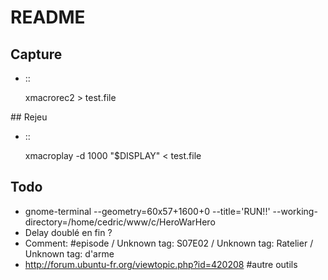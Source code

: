 # README

## Capture

* ::

	xmacrorec2 > test.file

## Rejeu

* ::

	xmacroplay -d 1000 "$DISPLAY" < test.file

## Todo

* gnome-terminal --geometry=60x57+1600+0 --title='RUN!!' --working-directory=/home/cedric/www/c/HeroWarHero
* Delay doublé en fin ?
* Comment: #episode / Unknown tag: S07E02 / Unknown tag: Ratelier / Unknown tag: d'arme
* http://forum.ubuntu-fr.org/viewtopic.php?id=420208 #autre outils